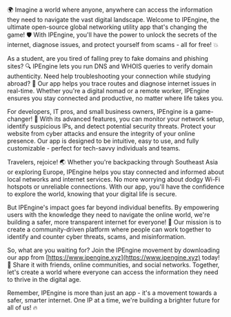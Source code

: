 🌍 Imagine a world where anyone, anywhere can access the information they need to navigate the vast digital landscape. Welcome to IPEngine, the ultimate open-source global networking utility app that's changing the game! 🛡️ With IPEngine, you'll have the power to unlock the secrets of the internet, diagnose issues, and protect yourself from scams - all for free! 💥

As a student, are you tired of falling prey to fake domains and phishing sites? 🔍 IPEngine lets you run DNS and WHOIS queries to verify domain authenticity. Need help troubleshooting your connection while studying abroad? 📡 Our app helps you trace routes and diagnose internet issues in real-time. Whether you're a digital nomad or a remote worker, IPEngine ensures you stay connected and productive, no matter where life takes you.

For developers, IT pros, and small business owners, IPEngine is a game-changer! 🔧 With its advanced features, you can monitor your network setup, identify suspicious IPs, and detect potential security threats. Protect your website from cyber attacks and ensure the integrity of your online presence. Our app is designed to be intuitive, easy to use, and fully customizable - perfect for tech-savvy individuals and teams.

Travelers, rejoice! 🌏 Whether you're backpacking through Southeast Asia or exploring Europe, IPEngine helps you stay connected and informed about local networks and internet services. No more worrying about dodgy Wi-Fi hotspots or unreliable connections. With our app, you'll have the confidence to explore the world, knowing that your digital life is secure.

But IPEngine's impact goes far beyond individual benefits. By empowering users with the knowledge they need to navigate the online world, we're building a safer, more transparent internet for everyone! 🚀 Our mission is to create a community-driven platform where people can work together to identify and counter cyber threats, scams, and misinformation.

So, what are you waiting for? Join the IPEngine movement by downloading our app from [https://www.ipengine.xyz](https://www.ipengine.xyz) today! 📲 Share it with friends, online communities, and social networks. Together, let's create a world where everyone can access the information they need to thrive in the digital age.

Remember, IPEngine is more than just an app - it's a movement towards a safer, smarter internet. One IP at a time, we're building a brighter future for all of us! 🔥